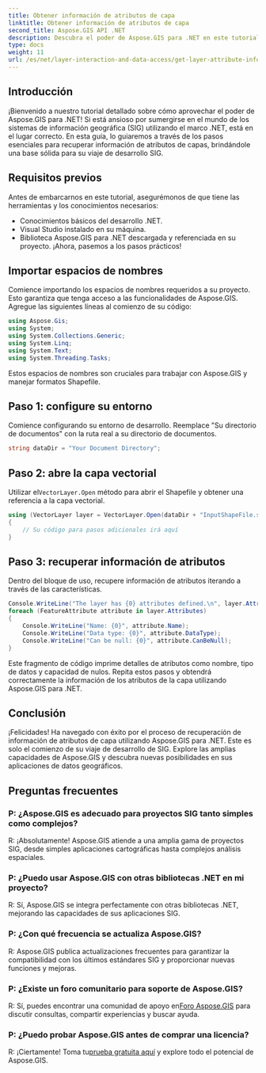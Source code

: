 ```yaml
---
title: Obtener información de atributos de capa
linktitle: Obtener información de atributos de capa
second_title: Aspose.GIS API .NET
description: Descubra el poder de Aspose.GIS para .NET en este tutorial paso a paso. Recupere información de atributos de capa sin esfuerzo. ¡Descarga tu prueba gratuita ahora!
type: docs
weight: 11
url: /es/net/layer-interaction-and-data-access/get-layer-attribute-information/
---
```

## Introducción
¡Bienvenido a nuestro tutorial detallado sobre cómo aprovechar el poder de Aspose.GIS para .NET! Si está ansioso por sumergirse en el mundo de los sistemas de información geográfica (SIG) utilizando el marco .NET, está en el lugar correcto. En esta guía, lo guiaremos a través de los pasos esenciales para recuperar información de atributos de capas, brindándole una base sólida para su viaje de desarrollo SIG.
## Requisitos previos
Antes de embarcarnos en este tutorial, asegurémonos de que tiene las herramientas y los conocimientos necesarios:
- Conocimientos básicos del desarrollo .NET.
- Visual Studio instalado en su máquina.
- Biblioteca Aspose.GIS para .NET descargada y referenciada en su proyecto.
¡Ahora, pasemos a los pasos prácticos!
## Importar espacios de nombres
Comience importando los espacios de nombres requeridos a su proyecto. Esto garantiza que tenga acceso a las funcionalidades de Aspose.GIS. Agregue las siguientes líneas al comienzo de su código:
```csharp
using Aspose.Gis;
using System;
using System.Collections.Generic;
using System.Linq;
using System.Text;
using System.Threading.Tasks;
```
Estos espacios de nombres son cruciales para trabajar con Aspose.GIS y manejar formatos Shapefile.
## Paso 1: configure su entorno
Comience configurando su entorno de desarrollo. Reemplace "Su directorio de documentos" con la ruta real a su directorio de documentos.
```csharp
string dataDir = "Your Document Directory";
```
## Paso 2: abre la capa vectorial
 Utilizar el`VectorLayer.Open` método para abrir el Shapefile y obtener una referencia a la capa vectorial.
```csharp
using (VectorLayer layer = VectorLayer.Open(dataDir + "InputShapeFile.shp", Drivers.Shapefile))
{
    // Su código para pasos adicionales irá aquí
}
```
## Paso 3: recuperar información de atributos
Dentro del bloque de uso, recupere información de atributos iterando a través de las características.
```csharp
Console.WriteLine("The layer has {0} attributes defined.\n", layer.Attributes.Count);
foreach (FeatureAttribute attribute in layer.Attributes)
{
    Console.WriteLine("Name: {0}", attribute.Name);
    Console.WriteLine("Data type: {0}", attribute.DataType);
    Console.WriteLine("Can be null: {0}", attribute.CanBeNull);
}
```
Este fragmento de código imprime detalles de atributos como nombre, tipo de datos y capacidad de nulos.
Repita estos pasos y obtendrá correctamente la información de los atributos de la capa utilizando Aspose.GIS para .NET.
## Conclusión
¡Felicidades! Ha navegado con éxito por el proceso de recuperación de información de atributos de capa utilizando Aspose.GIS para .NET. Este es solo el comienzo de su viaje de desarrollo de SIG. Explore las amplias capacidades de Aspose.GIS y descubra nuevas posibilidades en sus aplicaciones de datos geográficos.

## Preguntas frecuentes
### P: ¿Aspose.GIS es adecuado para proyectos SIG tanto simples como complejos?
R: ¡Absolutamente! Aspose.GIS atiende a una amplia gama de proyectos SIG, desde simples aplicaciones cartográficas hasta complejos análisis espaciales.
### P: ¿Puedo usar Aspose.GIS con otras bibliotecas .NET en mi proyecto?
R: Sí, Aspose.GIS se integra perfectamente con otras bibliotecas .NET, mejorando las capacidades de sus aplicaciones SIG.
### P: ¿Con qué frecuencia se actualiza Aspose.GIS?
R: Aspose.GIS publica actualizaciones frecuentes para garantizar la compatibilidad con los últimos estándares SIG y proporcionar nuevas funciones y mejoras.
### P: ¿Existe un foro comunitario para soporte de Aspose.GIS?
 R: Sí, puedes encontrar una comunidad de apoyo en[Foro Aspose.GIS](https://forum.aspose.com/c/gis/33) para discutir consultas, compartir experiencias y buscar ayuda.
### P: ¿Puedo probar Aspose.GIS antes de comprar una licencia?
 R: ¡Ciertamente! Toma tu[prueba gratuita aquí](https://releases.aspose.com/) y explore todo el potencial de Aspose.GIS.